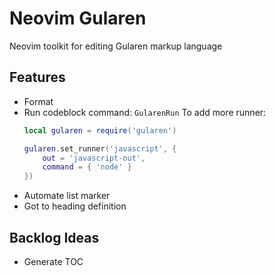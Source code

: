 # Neovim Gularen
Neovim toolkit for editing Gularen markup language

## Features
- Format 
- Run codeblock
  command: `GularenRun`
  To add more runner:
  ~~~ lua
  local gularen = require('gularen')
  
  gularen.set_runner('javascript', {
      out = 'javascript-out',
      command = { 'node' }
  })
  ~~~
- Automate list marker
- Got to heading definition

## Backlog Ideas
- Generate TOC
